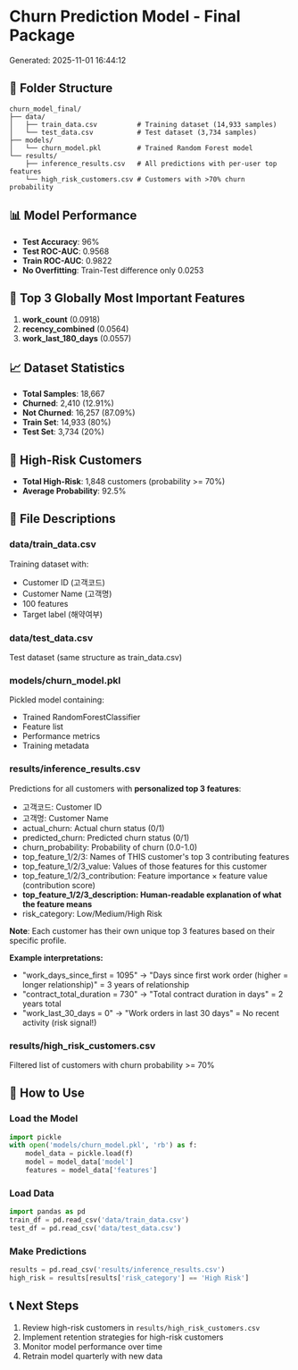 # Churn Prediction Model - Final Package
Generated: 2025-11-01 16:44:12

## 📁 Folder Structure

```
churn_model_final/
├── data/
│   ├── train_data.csv          # Training dataset (14,933 samples)
│   └── test_data.csv           # Test dataset (3,734 samples)
├── models/
│   └── churn_model.pkl         # Trained Random Forest model
└── results/
    ├── inference_results.csv   # All predictions with per-user top features
    └── high_risk_customers.csv # Customers with >70% churn probability
```

## 📊 Model Performance

- **Test Accuracy**: 96%
- **Test ROC-AUC**: 0.9568
- **Train ROC-AUC**: 0.9822
- **No Overfitting**: Train-Test difference only 0.0253

## 🎯 Top 3 Globally Most Important Features

1. **work_count** (0.0918)
2. **recency_combined** (0.0564)
3. **work_last_180_days** (0.0557)

## 📈 Dataset Statistics

- **Total Samples**: 18,667
- **Churned**: 2,410 (12.91%)
- **Not Churned**: 16,257 (87.09%)
- **Train Set**: 14,933 (80%)
- **Test Set**: 3,734 (20%)

## 🚨 High-Risk Customers

- **Total High-Risk**: 1,848 customers (probability >= 70%)
- **Average Probability**: 92.5%

## 📝 File Descriptions

### data/train_data.csv
Training dataset with:
- Customer ID (고객코드)
- Customer Name (고객명)
- 100 features
- Target label (해약여부)

### data/test_data.csv
Test dataset (same structure as train_data.csv)

### models/churn_model.pkl
Pickled model containing:
- Trained RandomForestClassifier
- Feature list
- Performance metrics
- Training metadata

### results/inference_results.csv
Predictions for all customers with **personalized top 3 features**:
- 고객코드: Customer ID
- 고객명: Customer Name
- actual_churn: Actual churn status (0/1)
- predicted_churn: Predicted churn status (0/1)
- churn_probability: Probability of churn (0.0-1.0)
- top_feature_1/2/3: Names of THIS customer's top 3 contributing features
- top_feature_1/2/3_value: Values of those features for this customer
- top_feature_1/2/3_contribution: Feature importance × feature value (contribution score)
- **top_feature_1/2/3_description: Human-readable explanation of what the feature means**
- risk_category: Low/Medium/High Risk

**Note**: Each customer has their own unique top 3 features based on their specific profile.

**Example interpretations:**
- "work_days_since_first = 1095" → "Days since first work order (higher = longer relationship)" = 3 years of relationship
- "contract_total_duration = 730" → "Total contract duration in days" = 2 years total
- "work_last_30_days = 0" → "Work orders in last 30 days" = No recent activity (risk signal!)

### results/high_risk_customers.csv
Filtered list of customers with churn probability >= 70%

## 🔧 How to Use

### Load the Model
```python
import pickle
with open('models/churn_model.pkl', 'rb') as f:
    model_data = pickle.load(f)
    model = model_data['model']
    features = model_data['features']
```

### Load Data
```python
import pandas as pd
train_df = pd.read_csv('data/train_data.csv')
test_df = pd.read_csv('data/test_data.csv')
```

### Make Predictions
```python
results = pd.read_csv('results/inference_results.csv')
high_risk = results[results['risk_category'] == 'High Risk']
```

## 📞 Next Steps

1. Review high-risk customers in `results/high_risk_customers.csv`
2. Implement retention strategies for high-risk customers
3. Monitor model performance over time
4. Retrain model quarterly with new data
